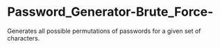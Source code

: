 # Password_Generator-Brute_Force-
Generates all possible permutations of passwords for a given set of characters.
